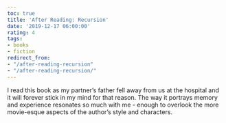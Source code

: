 ```yaml
---
toc: true
title: 'After Reading: Recursion'
date: '2019-12-17 06:00:00'
rating: 4
tags:
- books
- fiction
redirect_from:
- "/after-reading-recursion"
- "/after-reading-recursion/"
---
```


I read this book as my partner’s father fell away from us at the hospital and it will forever stick in my mind for that reason. The way it portrays memory and experience resonates so much with me - enough to overlook the more movie-esque aspects of the author’s style and characters.


